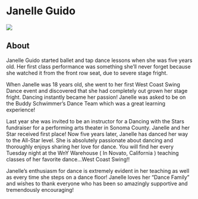 # Janelle Guido
<img src="https://s1dancefest.s3.amazonaws.com/Janelle%20Guido.jpg?placekitten" />

## About
Janelle Guido started ballet and tap dance lessons when she was five years old. Her first class performance was something she’ll never forget because she watched it from the front row seat, due to severe stage fright.

When Janelle was 18 years old, she went to her first West Coast Swing Dance event and discovered that she had completely out grown her stage fright. Dancing instantly became her passion! Janelle was asked to be on the Buddy Schwimmer’s Dance Team which was a great learning experience!

Last year she was invited to be an instructor for a Dancing with the Stars fundraiser for a performing arts theater in Sonoma County. Janelle and her Star received first place! Now five years later, Janelle has danced her way to the All-Star level. She is absolutely passionate about dancing and thoroughly enjoys sharing her love for dance. You will find her every Tuesday night at the WnY Warehouse ( In Novato, California ) teaching classes of her favorite dance...West Coast Swing!!

Janelle’s enthusiasm for dance is extremely evident in her teaching as well as every time she steps on a dance floor! Janelle loves her “Dance Family” and wishes to thank everyone who has been so amazingly supportive and tremendously encouraging!